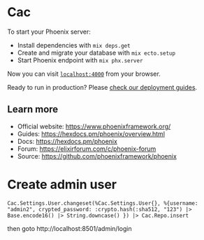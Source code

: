 # Cac

To start your Phoenix server:

  * Install dependencies with `mix deps.get`
  * Create and migrate your database with `mix ecto.setup`
  * Start Phoenix endpoint with `mix phx.server`

Now you can visit [`localhost:4000`](http://localhost:4000) from your browser.

Ready to run in production? Please [check our deployment guides](https://hexdocs.pm/phoenix/deployment.html).

## Learn more

  * Official website: https://www.phoenixframework.org/
  * Guides: https://hexdocs.pm/phoenix/overview.html
  * Docs: https://hexdocs.pm/phoenix
  * Forum: https://elixirforum.com/c/phoenix-forum
  * Source: https://github.com/phoenixframework/phoenix


# Create admin user
`Cac.Settings.User.changeset(%Cac.Settings.User{}, %{username: "admin2", crypted_password: :crypto.hash(:sha512, "123") |> Base.encode16() |> String.downcase() }) |> Cac.Repo.insert`

then goto http://localhost:8501/admin/login
